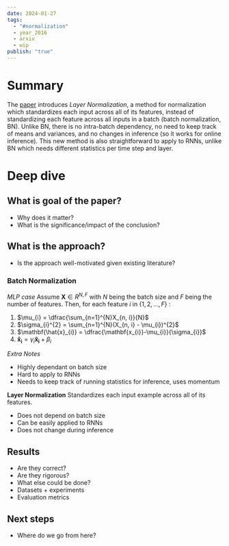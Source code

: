 ```yaml
---
date: 2024-01-27
tags:
  - "#normalization"
  - year_2016
  - arxiv
  - wip
publish: "true"
---
```

# Summary
The [paper](https://arxiv.org/abs/1607.06450) introduces *Layer Normalization*, a method for normalization which standardizes each input across all of its features, instead of standardizing each feature across all inputs in a batch (batch normalization, BN). Unlike BN, there is no intra-batch dependency, no need to keep track of means and variances, and no changes in inference (so it works for online inference). This new method is also straightforward to apply to RNNs, unlike BN which needs different statistics per time step and layer. 

# Deep dive
## What is goal of the paper?
- Why does it matter?
- What is the significance/impact of the conclusion?

## What is the approach?
- Is the approach well-motivated given existing literature?

### Batch Normalization
*MLP case*
Assume $\textbf{X} \in R^{N, F}$ with $N$ being the batch size and $F$ being the number of features. 
Then, for each feature $i$ in $\{1, 2, ..., F\}$ :
1) $\mu_{i} = \dfrac{\sum_{n=1}^{N}X_{n, i}}{N}$  
2) $\sigma_{i}^{2} = \sum_{n=1}^{N}(X_{n, i} - \mu_{i})^{2}$
3) $\mathbf{\hat{x}_{i}} = \dfrac{\mathbf{x_{i}}-\mu_{i}}{\sigma_{i}}$
4) $\mathbf{\hat{x}_{i}} = \gamma_{i}\mathbf{\hat{x}_{i}} + \beta_{i}$

*Extra Notes*
- Highly dependant on batch size
- Hard to apply to RNNs
- Needs to keep track of running statistics for inference, uses momentum



**Layer Normalization**
Standardizes each input example across all of its features.

- Does not depend on batch size
- Can be easily applied to RNNs
- Does not change during inference


## Results
- Are they correct?
- Are they rigorous?
- What else could be done?
- Datasets + experiments
- Evaluation metrics

## Next steps
- Where do we go from here?

